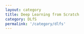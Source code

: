 ```yaml
---
layout: category
title: Deep Learning from Scratch
category: DLfS
permalink: '/category/dlfs'
---
```

